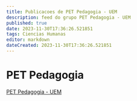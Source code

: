 ```yaml
---
title: Publicacoes de PET Pedagogia - UEM
description: feed do grupo PET Pedagogia - UEM
published: true
date: 2023-11-30T17:36:26.521851
tags: Ciencias Humanas
editor: markdown
dateCreated: 2023-11-30T17:36:26.521851
---
```


# PET Pedagogia
[PET Pedagogia - UEM](/grupo/193PETPedagogiaUEM.md)